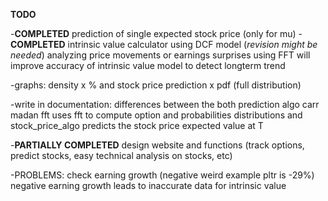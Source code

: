 **TODO**

-**COMPLETED** prediction of single expected stock price (only for mu)
-**COMPLETED** intrinsic value calculator using DCF model (*revision might be needed*)
    analyzing price movements or earnings surprises using FFT will improve accuracy of intrinsic value model to detect longterm trend

-graphs: density x % and stock price prediction x pdf (full distribution)

-write in documentation: differences between the both prediction algo
   carr madan fft uses fft to compute option and probabilities distributions and stock_price_algo predicts the stock price expected value at T

-**PARTIALLY COMPLETED** design website and functions (track options, predict stocks, easy technical analysis on stocks, etc)

-PROBLEMS:
    check earning growth (negative weird example pltr is -29%)
    negative earning growth leads to inaccurate data for intrinsic value
